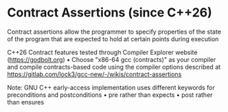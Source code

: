 # Contract Assertions (since C++26)

Contract assertions allow the programmer to specify properties of the state of the program that are expected to hold at certain points during execution

C++26 Contract features tested through Compiler Explorer website (https://godbolt.org)
• Choose "x86-64 gcc (contracts)" as your compiler and compile contracts-based code using the compiler options described at https://gitlab.com/lock3/gcc-new/-/wikis/contract-assertions

Note: GNU C++ early-access implementation uses different keywords for preconditions and postconditions
• pre rather than expects
• post rather than ensures
